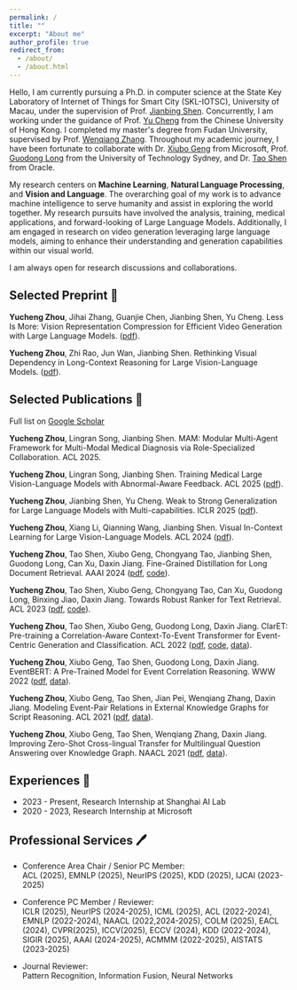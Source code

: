 ```yaml
---
permalink: /
title: ""
excerpt: "About me"
author_profile: true
redirect_from: 
  - /about/
  - /about.html
---
```


Hello, I am currently pursuing a Ph.D. in computer science at the State Key Laboratory of Internet of Things for Smart City (SKL-IOTSC), University of Macau, under the supervision of Prof. [Jianbing Shen](https://scholar.google.com/citations?user=_Q3NTToAAAAJ&hl=en). Concurrently, I am working under the guidance of Prof. [Yu Cheng](https://ych133.github.io/) from the Chinese University of Hong Kong. I completed my master's degree from Fudan University, supervised by Prof. [Wenqiang Zhang](http://www.fudanroilab.com/2021/07/01/WenqiangZhang.html). Throughout my academic journey, I have been fortunate to collaborate with Dr. [Xiubo Geng](https://xiubo0211.github.io/) from Microsoft, Prof. [Guodong Long](https://guodonglong.github.io/) from the University of Technology Sydney, and Dr. [Tao Shen](https://scholar.google.com/citations?user=SegyX9AAAAAJ&hl=en) from Oracle.

My research centers on **Machine Learning**, **Natural Language Processing**, and **Vision and Language**. The overarching goal of my work is to advance machine intelligence to serve humanity and assist in exploring the world together. My research pursuits have involved the analysis, training, medical applications, and forward-looking of Large Language Models. Additionally, I am engaged in research on video generation leveraging large language models, aiming to enhance their understanding and generation capabilities within our visual world.

I am always open for research discussions and collaborations.



<!-- ## News <g-emoji class="g-emoji" alias="memo" fallback-src="https://github.githubassets.com/images/icons/emoji/unicode/1f525.png">🔥</g-emoji> -->
<!-- timetable and other -->





## Selected Preprint <g-emoji class="g-emoji" alias="memo" fallback-src="https://github.githubassets.com/images/icons/emoji/unicode/1f4dd.png">📝</g-emoji>
**Yucheng Zhou**, Jihai Zhang, Guanjie Chen, Jianbing Shen, Yu Cheng. Less Is More: Vision Representation Compression for Efficient Video Generation with Large Language Models. ([pdf](https://openreview.net/pdf?id=S7yRfgmnpm)).

**Yucheng Zhou**, Zhi Rao, Jun Wan, Jianbing Shen. Rethinking Visual Dependency in Long-Context Reasoning for Large Vision-Language Models. ([pdf](https://arxiv.org/pdf/2410.19732?)).



## Selected Publications <g-emoji class="g-emoji" alias="memo" fallback-src="https://github.githubassets.com/images/icons/emoji/unicode/1f4dd.png">📜</g-emoji>
Full list on [Google Scholar](https://scholar.google.com/citations?hl=en&user=nnbFqRAAAAAJ)

**Yucheng Zhou**, Lingran Song, Jianbing Shen. MAM: Modular Multi-Agent Framework for Multi-Modal Medical Diagnosis via Role-Specialized Collaboration. ACL 2025.

**Yucheng Zhou**, Lingran Song, Jianbing Shen. Training Medical Large Vision-Language Models with Abnormal-Aware Feedback. ACL 2025 ([pdf](https://arxiv.org/pdf/2501.01377)).

**Yucheng Zhou**, Jianbing Shen, Yu Cheng. Weak to Strong Generalization for Large Language Models with Multi-capabilities. ICLR 2025 ([pdf](https://openreview.net/forum?id=N1vYivuSKq)).

**Yucheng Zhou**, Xiang Li, Qianning Wang, Jianbing Shen. Visual In-Context Learning for Large Vision-Language Models. ACL 2024 ([pdf](https://arxiv.org/pdf/2402.11574.pdf)).

**Yucheng Zhou**, Tao Shen, Xiubo Geng, Chongyang Tao, Jianbing Shen, Guodong Long, Can Xu, Daxin Jiang. Fine-Grained Distillation for Long Document Retrieval. AAAI 2024 ([pdf](https://arxiv.org/pdf/2212.10423.pdf), [code](https://github.com/yczhou001/FGD)).

**Yucheng Zhou**, Tao Shen, Xiubo Geng, Chongyang Tao, Can Xu, Guodong Long, Binxing Jiao, Daxin Jiang. Towards Robust Ranker for Text Retrieval. ACL 2023 ([pdf](https://arxiv.org/pdf/2206.08063.pdf), [code](https://huggingface.co/YCZhou/R2ANKER)).

**Yucheng Zhou**, Tao Shen, Xiubo Geng, Guodong Long, Daxin Jiang. ClarET: Pre-training a Correlation-Aware Context-To-Event Transformer for Event-Centric Generation and Classification. ACL 2022 ([pdf](https://aclanthology.org/2022.acl-long.183.pdf), [code](https://aclanthology.org/2022.acl-long.183/), [data](https://github.com/yczhou001/ClarET)).

**Yucheng Zhou**, Xiubo Geng, Tao Shen, Guodong Long, Daxin Jiang. EventBERT: A Pre-Trained Model for Event Correlation Reasoning. WWW 2022 ([pdf](https://dl.acm.org/doi/abs/10.1145/3485447.3511928), [data](https://github.com/yczhou001/ClarET)).

**Yucheng Zhou**, Xiubo Geng, Tao Shen, Jian Pei, Wenqiang Zhang, Daxin Jiang. Modeling Event-Pair Relations in External Knowledge Graphs for Script Reasoning. ACL 2021 ([pdf](https://aclanthology.org/2021.findings-acl.403.pdf), [data](https://github.com/yczhou001/ClarET)).

**Yucheng Zhou**, Xiubo Geng, Tao Shen, Wenqiang Zhang, Daxin Jiang. Improving Zero-Shot Cross-lingual Transfer for Multilingual Question Answering over Knowledge Graph. NAACL 2021 ([pdf](https://aclanthology.org/2021.naacl-main.465.pdf), [data](https://github.com/yczhou001/Multilingual-KBQA-Dataset)).





## Experiences <g-emoji class="g-emoji" alias="briefcase" fallback-src="https://github.githubassets.com/images/icons/emoji/unicode/1f4bc.png">💼</g-emoji>

- 2023 - Present, Research Internship at Shanghai AI Lab
- 2020 - 2023, Research Internship at Microsoft




## Professional Services <g-emoji class="g-emoji" alias="sparkles" fallback-src="https://github.githubassets.com/images/icons/emoji/unicode/1f58a.png?v8">🖊</g-emoji>

- Conference Area Chair / Senior PC Member: \
ACL (2025), EMNLP (2025), NeurIPS (2025), KDD (2025), IJCAI (2023-2025) 

- Conference PC Member / Reviewer: \
ICLR (2025), NeurIPS (2024-2025), ICML (2025), ACL (2022-2024), EMNLP (2022-2024), NAACL (2022,2024-2025), COLM (2025), EACL (2024), CVPR(2025), ICCV(2025), ECCV (2024), KDD (2022-2024), SIGIR (2025), AAAI (2024-2025), ACMMM (2022-2025), AISTATS (2023-2025)

- Journal Reviewer: \
Pattern Recognition, Information Fusion, Neural Networks



<!-- ## Selected Awards <g-emoji class="g-emoji" alias="sparkles" fallback-src="https://github.githubassets.com/images/icons/emoji/unicode/2728.png">✨</g-emoji> -->


<script type='text/javascript' id='clustrmaps' src='//cdn.clustrmaps.com/map_v2.js?cl=ffffff&w=250&t=tt&d=Nnem6cnBKrTWlQflRw_36Uq6Iy-QmEldmoz6Wszl1xY&co=2d78ad&cmo=3acc3a&cmn=ff5353&ct=ffffff'></script>